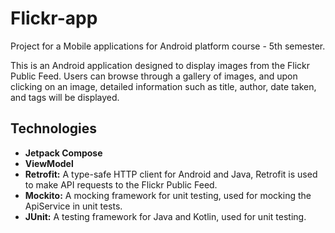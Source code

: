 # Flickr-app
Project for a Mobile applications for Android platform course - 5th semester.

This is an Android application designed to display images from the Flickr Public Feed. 
Users can browse through a gallery of images, and upon clicking on an image, 
detailed information such as title, author, date taken, and tags will be displayed.

## Technologies
* **Jetpack Compose**
* **ViewModel**
* **Retrofit:** A type-safe HTTP client for Android and Java, Retrofit is used to make API requests to the Flickr Public Feed.
* **Mockito:** A mocking framework for unit testing, used for mocking the ApiService in unit tests.
* **JUnit:** A testing framework for Java and Kotlin, used for unit testing.
